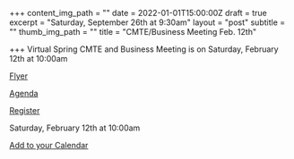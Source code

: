 +++
content_img_path = ""
date = 2022-01-01T15:00:00Z
draft = true
excerpt = "Saturday, September 26th at 9:30am"
layout = "post"
subtitle = ""
thumb_img_path = ""
title = "CMTE/Business Meeting Feb. 12th"

+++
Virtual Spring CMTE and Business Meeting is on Saturday, February 12th at 10:00am

[Flyer](/images/2022-mtasc-cmte-info.pdf "Flyer")

[Agenda](/images/2022-mtasc-spring-agenda.pdf "Agenda")

[Register](https://forms.gle/omXafJH2AAJJipQM9)

Saturday, February 12th at 10:00am

[Add to your Calendar](/images/spring-cmte-and-business-meeting.ics)